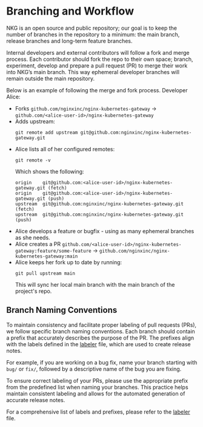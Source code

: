 # Branching and Workflow

NKG is an open source and public repository; our goal is to keep the number of branches in the repository to a minimum:
the main branch, release branches and long-term feature branches.

Internal developers and external contributors will follow a fork and merge process. Each contributor should fork the
repo to their own space; branch, experiment, develop and prepare a pull request (PR) to merge their work into NKG’s main
branch. This way ephemeral developer branches will remain outside the main repository.

Below is an example of following the merge and fork process. Developer Alice:

- Forks `github.com/nginxinc/nginx-kubernetes-gateway` → `github.com/<alice-user-id>/nginx-kubernetes-gateway`
- Adds upstream:
  ```shell
  git remote add upstream git@github.com:nginxinc/nginx-kubernetes-gateway.git
  ```
- Alice lists all of her configured remotes:
  ```shell
  git remote -v
  ```
  Which shows the following:
  ```text
  origin	git@github.com:<alice-user-id>/nginx-kubernetes-gateway.git (fetch)
  origin	git@github.com:<alice-user-id>/nginx-kubernetes-gateway.git (push)
  upstream	git@github.com:nginxinc/nginx-kubernetes-gateway.git (fetch)
  upstream	git@github.com:nginxinc/nginx-kubernetes-gateway.git (push)
  ```
- Alice develops a feature or bugfix - using as many ephemeral branches as she needs.
- Alice creates a
  PR `github.com/<alice-user-id>/nginx-kubernetes-gateway:feature/some-feature` → `github.com/nginxinc/nginx-kubernetes-gateway:main`
- Alice keeps her fork up to date by running:
  ```shell
  git pull upstream main
  ```
  This will sync her local main branch with the main branch of the project's repo.

## Branch Naming Conventions

To maintain consistency and facilitate proper labeling of pull requests (PRs), we follow specific branch naming
conventions. Each branch should contain a prefix that accurately describes the purpose of the PR. The prefixes align
with the labels defined in the [labeler](/.github/labeler.yml) file, which are used to create release notes.

For example, if you are working on a bug fix, name your branch starting with `bug/` or `fix/`, followed by a descriptive
name of the bug you are fixing.

To ensure correct labeling of your PRs, please use the appropriate prefix from the predefined list when naming your
branches. This practice helps maintain consistent labeling and allows for the automated generation of accurate release
notes.

For a comprehensive list of labels and prefixes, please refer to the [labeler](/.github/labeler.yml) file.
